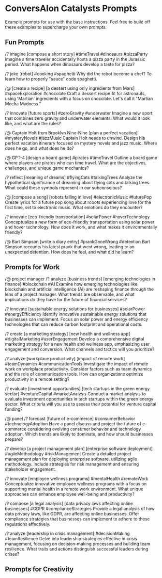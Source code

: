 # ConversAIon Catalysts Prompts

Example prompts for use with the base instructions. Feel free to build off these examples to supercharge your own prompts.

## Fun Prompts

/? imagine [compose a short story] #timeTravel #dinosaurs #pizzaParty
Imagine a time traveler accidentally hosts a pizza party in the Jurassic period. What happens when dinosaurs develop a taste for pizza?

/? joke [robot] #cooking #spaghetti
Why did the robot become a chef? To learn how to properly "sauce" code spaghetti.

/@ [create a recipe] [a dessert using only ingredients from Mars] #spaceExploration #chocolate
Craft a dessert recipe fit for astronauts, using 'Martian' ingredients with a focus on chocolate. Let's call it "Martian Mocha Madness."

/? innovate [future sports] #zeroGravity #underwater
Imagine a new sport that combines zero gravity and underwater elements. What would it look like, and what are the rules?

/@ Captain Holt from Brooklyn Nine-Nine [plan a perfect vacation] #mysteryNovels #jazzMusic
Captain Holt needs to unwind. Design his perfect vacation itinerary focused on mystery novels and jazz music. Where does he go, and what does he do?

/@ GPT-4 [design a board game] #pirates #timeTravel
Outline a board game where players are pirates who can time travel. What are the objectives, challenges, and unique game mechanics?

/? reflect [meaning of dreams] #flyingCats #talkingTrees
Analyze the hypothetical significance of dreaming about flying cats and talking trees. What could these symbols represent in our subconscious?

/@ [compose a song] [robots falling in love] #electronicMusic #futurePop
Create lyrics for a future pop song about robots experiencing love for the first time, set to electronic music. What emotions do they encounter?

/? innovate [eco-friendly transportation] #solarPower #hoverTechnology
Conceptualize a new form of eco-friendly transportation using solar power and hover technology. How does it work, and what makes it environmentally friendly?

/@ Bart Simpson [write a diary entry] #prankGoneWrong #detention
Bart Simpson recounts his latest prank that went wrong, leading to an unexpected detention. How does he feel, and what did he learn?

## Prompts for Work

/@ project manager /? analyze [business trends] [emerging technologies in finance] #blockchain #AI
Examine how emerging technologies like blockchain and artificial intelligence (AI) are reshaping finance through the lens of a project manager. What trends are observable, and what implications do they have for the future of financial services?

/? innovate [sustainable energy solutions for businesses] #solarPower #energyEfficiency
Identify innovative sustainable energy solutions that businesses can implement. Focus on solar power and energy efficiency technologies that can reduce carbon footprint and operational costs.

/? create [a marketing strategy] [new health and wellness app] #digitalMarketing #userEngagement
Develop a comprehensive digital marketing strategy for a new health and wellness app, emphasizing user engagement and conversion. What channels and tactics will you prioritize?

/? analyze [workplace productivity] [impact of remote work] #teamDynamics #communicationTools
Investigate the impact of remote work on workplace productivity. Consider factors such as team dynamics and the role of communication tools. How can organizations optimize productivity in a remote setting?

/? evaluate [investment opportunities] [tech startups in the green energy sector] #ventureCapital #marketAnalysis
Conduct a market analysis to evaluate investment opportunities in tech startups within the green energy sector. What criteria will you use to assess their potential for venture capital funding?

/@ panel /? forecast [future of e-commerce] #consumerBehavior #technologyAdoption
Have a panel discuss and project the future of e-commerce considering evolving consumer behavior and technology adoption. Which trends are likely to dominate, and how should businesses prepare?

/? develop [a project management plan] [enterprise software deployment] #agileMethodology #riskManagement
Create a detailed project management plan for deploying enterprise software, utilizing agile methodology. Include strategies for risk management and ensuring stakeholder engagement.

/? innovate [employee wellness programs] #mentalHealth #remoteWork
Conceptualize innovative employee wellness programs with a focus on supporting mental health in a remote work environment. What unique approaches can enhance employee well-being and productivity?

/? compose [a legal analysis] [data privacy laws affecting online businesses] #GDPR #complianceStrategies
Provide a legal analysis of how data privacy laws, like GDPR, are affecting online businesses. Offer compliance strategies that businesses can implement to adhere to these regulations effectively.

/? analyze [leadership in crisis management] #decisionMaking #teamResilience
Delve into leadership strategies effective in crisis management, focusing on decision-making processes and building team resilience. What traits and actions distinguish successful leaders during crises?

## Prompts for Creativity
